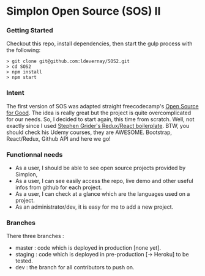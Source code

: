 # Simplon Open Source (SOS) II


### Getting Started
Checkout this repo, install dependencies, then start the gulp process with the following:

```
> git clone git@github.com:ldevernay/SOS2.git
> cd SOS2
> npm install
> npm start
```

### Intent
The first version of SOS was adapted straight freecodecamp's [Open Source for Good](https://www.freecodecamp.org/nonprofits/). 
The idea is really great but the project is quite overcomplicated for our needs.
So, I decided to start again, this time from scratch.
Well, not exactly since I used [Stephen Grider's Redux/React boilerplate](https://github.com/StephenGrider/ReduxSimpleStarter). BTW, you should check his Udemy courses, they are AWESOME.
Bootstrap, React/Redux, Github API and here we go!

### Functionnal needs
* As a user, I should be able to see open source projects provided by Simplon,
* As a user, I can see easily access the repo, live demo and other useful infos from github for each project. 
* As a user, I can check at a glance which are the languages used on a project. 
* As an administrator/dev, it is easy for me to add a new project. 

### Branches
There three branches : 
* master : code which is deployed in production [none yet].
* staging : code which is deployed in pre-production [-> Heroku] to be tested.
* dev : the branch for all contributors to push on.


